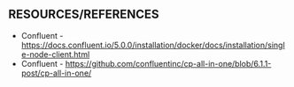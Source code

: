 ## RESOURCES/REFERENCES
  * Confluent - https://docs.confluent.io/5.0.0/installation/docker/docs/installation/single-node-client.html
  * Confluent - https://github.com/confluentinc/cp-all-in-one/blob/6.1.1-post/cp-all-in-one/

